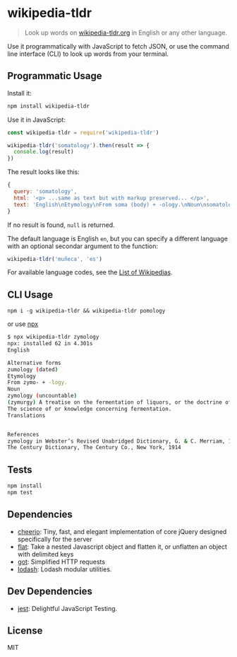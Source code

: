 # wikipedia-tldr 

> Look up words on [wikipedia-tldr.org](https://www.wikipedia-tldr.org/) in English or any other language.

Use it programmatically with JavaScript to fetch JSON, or use the command line interface (CLI) to look up words from your terminal.

## Programmatic Usage

Install it:

```sh
npm install wikipedia-tldr
```

Use it in JavaScript:

```js
const wikipedia-tldr = require('wikipedia-tldr')

wikipedia-tldr('somatology').then(result => {
  console.log(result)
})
```

The result looks like this:

```js
{
  query: 'somatology',
  html: '<p> ...same as text but with markup preserved... </p>',
  text: 'English\nEtymology\nFrom soma (body) +‎ -ology.\nNoun\nsomatology (usually uncountable, plural somatologies)\nThe study of the physical nature of human beings.\nDerived terms\nanthroposomatology\n'
}
```

If no result is found, `null` is returned.

The default language is English `en`, but you can specify a different language
with an optional secondar argument to the function:

```js
wikipedia-tldr('muñeca', 'es')
```

For available language codes, see the [List of Wikipedias](https://en.wikipedia.org/wiki/List_of_Wikipedias).

## CLI Usage

```
npm i -g wikipedia-tldr && wikipedia-tldr pomology
```

or use [npx](https://medium.com/@maybekatz/introducing-npx-an-npm-package-runner-55f7d4bd282b)

```sh
$ npx wikipedia-tldr zymology
npx: installed 62 in 4.301s
English

Alternative forms
zumology (dated)
Etymology
From zymo- +‎ -logy.
Noun
zymology (uncountable)
(zymurgy) A treatise on the fermentation of liquors, or the doctrine of fermentation.
The science of or knowledge concerning fermentation.
Translations


References
zymology in Webster’s Revised Unabridged Dictionary, G. & C. Merriam, 1913
The Century Dictionary, The Century Co., New York, 1914
```

## Tests

```sh
npm install
npm test
```

## Dependencies

- [cheerio](https://github.com/cheeriojs/cheerio): Tiny, fast, and elegant implementation of core jQuery designed specifically for the server
- [flat](https://github.com/hughsk/flat): Take a nested Javascript object and flatten it, or unflatten an object with delimited keys
- [got](): Simplified HTTP requests
- [lodash](): Lodash modular utilities.

## Dev Dependencies

- [jest](https://github.com/facebook/jest): Delightful JavaScript Testing.


## License

MIT
